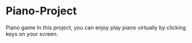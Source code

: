 # Piano-Project
Piano game
In this project, you can enjoy play piano virtually by clicking keys on your screen.
